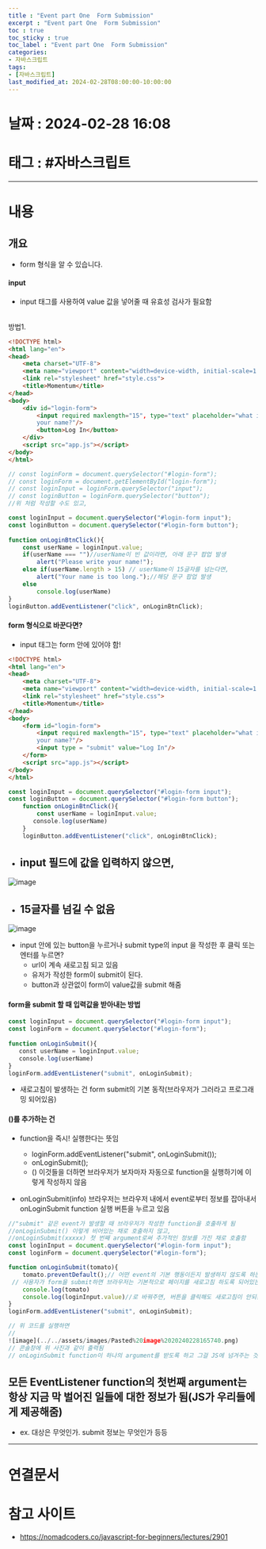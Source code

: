 ```yaml
---
title : "Event part One  Form Submission"
excerpt : "Event part One  Form Submission"
toc : true
toc_sticky : true
toc_label : "Event part One  Form Submission"
categories:
- 자바스크립트
tags:
- [자바스크립트]
last_modified_at: 2024-02-28T08:00:00-10:00:00
---
```


# 날짜 : 2024-02-28 16:08

# 태그 : #자바스크립트  
---

# 내용

## 개요
- form 형식을 알 수 있습니다.

#### input
- input 태그를 사용하여 value 값을 넣어줄 때 유효성 검사가 필요함
<br>
방법1.

```html
<!DOCTYPE html>
<html lang="en">
<head>
    <meta charset="UTF-8">
    <meta name="viewport" content="width=device-width, initial-scale=1.0">
    <link rel="stylesheet" href="style.css">
    <title>Momentum</title>
</head>
<body>
    <div id="login-form">
        <input required maxlength="15", type="text" placeholder="what is 
        your name?"/>
        <button>Log In</button>
    </div>
    <script src="app.js"></script>
</body>
</html>
```

``` js
// const loginForm = document.querySelector("#login-form");
// const loginForm = document.getElementById("login-form");
// const loginInput = loginForm.querySelector("input");
// const loginButton = loginForm.querySelector("button");
//위 처럼 작성할 수도 있고,

const loginInput = document.querySelector("#login-form input");
const loginButton = document.querySelector("#login-form button");
  
function onLoginBtnClick(){
    const userName = loginInput.value;
    if(userName === "")//userName이 빈 값이라면, 아래 문구 팝업 발생
        alert("Please write your name!");
    else if(userName.length > 15) // userName이 15글자를 넘는다면,
        alert("Your name is too long.");//해당 문구 팝업 발생
    else
        console.log(userName)
}
loginButton.addEventListener("click", onLoginBtnClick);
```

#### form 형식으로 바꾼다면?
- input 태그는 form 안에 있어야 함!

```html
<!DOCTYPE html>
<html lang="en">
<head>
    <meta charset="UTF-8">
    <meta name="viewport" content="width=device-width, initial-scale=1.0">
    <link rel="stylesheet" href="style.css">
    <title>Momentum</title>
</head>
<body>
    <form id="login-form">
        <input required maxlength="15", type="text" placeholder="what is 
        your name?"/>
        <input type = "submit" value="Log In"/>
    </form>
    <script src="app.js"></script>
</body>
</html>
```

``` js
const loginInput = document.querySelector("#login-form input");
const loginButton = document.querySelector("#login-form button");
	function onLoginBtnClick(){
	    const userName = loginInput.value;
	   console.log(userName)
	}
	loginButton.addEventListener("click", onLoginBtnClick);
```

- input 필드에 값을 입력하지 않으면,
	-   
![image](../../assets/images/Pasted%20image%2020240228163320.png)
- 15글자를 넘길 수 없음
	-   
![image](../../assets/images/Pasted%20image%2020240228163345.png)
- input 안에 있는 button을 누르거나 submit type의 input 을 작성한 후 클릭 또는 엔터를 누르면?
	- url이 계속 새로고침 되고 있음
	- 유저가 작성한 form이 submit이 된다.
	- button과 상관없이 form이 value값을 submit 해줌

#### form을 submit 할 때 입력값을 받아내는 방법

``` js
const loginInput = document.querySelector("#login-form input");
const loginForm = document.querySelector("#login-form");
  
function onLoginSubmit(){
   const userName = loginInput.value;
   console.log(userName)
}
loginForm.addEventListener("submit", onLoginSubmit);
```

- 새로고침이 발생하는 건 form submit의 기본 동작(브라우저가 그러라고 프로그래밍 되어있음)

#### ()를 추가하는 건
- function을 즉시! 실행한다는 뜻임
	- loginForm.addEventListener("submit", onLoginSubmit());
	- onLoginSubmit();
	- () 이것들을 더하면 브라우저가 보자마자 자동으로 function을 실행하기에 이렇게 작성하지 않음
	
- onLoginSubmit(info) 브라우저는 브라우저 내에서 event로부터 정보를 잡아내서 onLoginSubmit function 실행 버튼을 누르고 있음

```js
//"submit" 같은 event가 발생할 때 브라우저가 작성한 function을 호출하게 됨
//onLoginSubmit() 이렇게 비어있는 채로 호출하지 않고,
//onLoginSubmit(xxxxx) 첫 번째 argument로써 추가적인 정보를 가진 채로 호출함
const loginInput = document.querySelector("#login-form input");
const loginForm = document.querySelector("#login-form"); 

function onLoginSubmit(tomato){
    tomato.preventDefault();// 어떤 event의 기본 행동이든지 발생하지 않도록 하는 것, 기본 행동이란? 어떤 function에 대해 브라우저가 기본적으로 수행하는 동작을 말함
 // 사용자가 form을 submit하면 브라우저는 기본적으로 페이지를 새로고침 하도록 되어있는데, 이 function 추가함으로써 막아짐
    console.log(tomato)
    console.log(loginInput.value)//로 바꿔주면, 버튼을 클릭해도 새로고침이 안되는 것을 확인할 수 있음
}
loginForm.addEventListener("submit", onLoginSubmit);

// 위 코드를 실행하면
//   
![image](../../assets/images/Pasted%20image%2020240228165740.png) 
// 콘솔창에 위 사진과 같이 출력됨
// onLoginSubmit function이 하나의 argument를 받도록 하고 그걸 JS에 넘겨주는 것 
```

## 모든 EventListener function의 첫번째 argument는 항상 지금 막 벌어진 일들에 대한 정보가 됨(JS가 우리들에게 제공해줌)
- ex. 대상은 무엇인가. submit 정보는 무엇인가 등등

---

# 연결문서 

# 참고 사이트
- https://nomadcoders.co/javascript-for-beginners/lectures/2901
